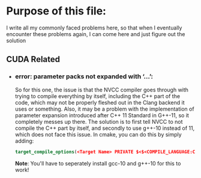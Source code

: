 # Purpose of this file:
I write all my commonly faced problems here, so that when I eventually encounter these problems again, I can come here and just figure out the solution


## CUDA Related

- ### error: parameter packs not expanded with ‘...’:
    So for this one, the issue is that the NVCC compiler goes through with trying to compile everything by itself, including the C++ part of the code, which may not be properly fleshed out in the Clang backend it uses or something. Also, it may be a problem with the implementation of parameter expansion introduced after C++ 11 Standard in G++-11, so it completely messes up there. The solution is to first tell NVCC to not compile the C++ part by itself, and secondly to use g++-10 instead of 11, which does not face this issue. In cmake, you can do this by simply adding:

  ```cmake
  target_compile_options(<Target Name> PRIVATE $<$<COMPILE_LANGUAGE:CUDA>:-x=cu -ccbin=g++-10>)
  ```

  **Note**: You'll have to seperately install gcc-10 and g++-10 for this to work!